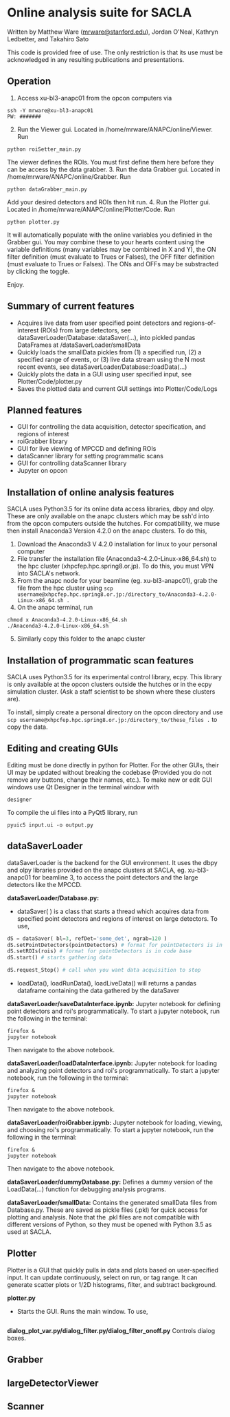 # Online analysis suite for SACLA
Written by Matthew Ware (mrware@stanford.edu), Jordan O'Neal, Kathryn Ledbetter, and Takahiro Sato

This code is provided free of use. The only restriction is that its use must be acknowledged in any resulting publications and presentations.

## Operation
1. Access xu-bl3-anapc01 from the opcon computers via 
```shell
ssh -Y mrware@xu-bl3-anapc01
PW: #######
```
2. Run the Viewer gui. Located in /home/mrware/ANAPC/online/Viewer. Run 
```shell
python roiSetter_main.py
```
The viewer defines the ROIs. You must first define them here before they can be access by the data grabber.
3. Run the data Grabber gui. Located in /home/mrware/ANAPC/online/Grabber. Run
```shell
python dataGrabber_main.py
```
Add your desired detectors and ROIs then hit run.
4. Run the Plotter gui. Located in /home/mrware/ANAPC/online/Plotter/Code. Run
```shell
python plotter.py
```
It will automatically populate with the online variables you definied in the Grabber gui. You may combine these to your hearts content using the variable definitions (many variables may be combined in X and Y), the ON filter definition (must evaluate to Trues or Falses), the OFF filter definition (must evaluate to Trues or Falses). The ONs and OFFs may be substracted by clicking the toggle.

Enjoy.


## Summary of current features
* Acquires live data from user specified point detectors and regions-of-interest (ROIs) from large detectors, see dataSaverLoader/Database::dataSaver(...), into pickled pandas DataFrames at /dataSaverLoader/smallData
* Quickly loads the smallData pickles from (1) a specified run, (2) a specified range of events, or (3) live data stream using the N most recent events, see dataSaverLoader/Database::loadData(...)
* Quickly plots the data in a GUI using user specified input, see Plotter/Code/plotter.py
* Saves the plotted data and current GUI settings into Plotter/Code/Logs

## Planned features
* GUI for controlling the data acquisition, detector specification, and regions of interest
* roiGrabber library
* GUI for live viewing of MPCCD and defining ROIs
* dataScanner library for setting programmatic scans
* GUI for controlling dataScanner library
* Jupyter on opcon

## Installation of online analysis features
SACLA uses Python3.5 for its online data access libraries, dbpy and olpy. These are only available on the anapc clusters which may be ssh'd into from the opcon computers outside the hutches.
For compatibility, we muse then install Anaconda3 Version 4.2.0 on the anapc clusters. To do this,
1. Download the Anaconda3 V 4.2.0 installation for linux to your personal computer
2. File transfer the installation file (Anaconda3-4.2.0-Linux-x86_64.sh) to the hpc cluster (xhpcfep.hpc.spring8.or.jp). To do this, you must VPN into SACLA's network.
3. From the anapc node for your beamline (eg. xu-bl3-anapc01), grab the file from the hpc cluster using `scp username@xhpcfep.hpc.spring8.or.jp:/directory_to/Anaconda3-4.2.0-Linux-x86_64.sh .`
4. On the anapc terminal, run 
```shell
chmod x Anaconda3-4.2.0-Linux-x86_64.sh
./Anaconda3-4.2.0-Linux-x86_64.sh
```
5. Similarly copy this folder to the anapc cluster
## Installation of programmatic scan features
SACLA uses Python3.5 for its experimental control library, ecpy. This library is only available at the opcon clusters outside the hutches or in the ecpy simulation cluster. (Ask a staff scientist to be shown where these clusters are).

To install, simply create a personal directory on the opcon directory and use `scp username@xhpcfep.hpc.spring8.or.jp:/directory_to/these_files .` to copy the data.

## Editing and creating GUIs
Editing must be done directly in python for Plotter. For the other GUIs, their UI may be updated without breaking the codebase (Provided you do not remove any buttons, change their names, etc.). 
To make new or edit GUI windows use Qt Designer in the terminal window with

```shell
designer
```

To compile the ui files into a PyQt5 library, run


```shell
pyuic5 input.ui -o output.py
```

## dataSaverLoader

dataSaverLoader is the backend for the GUI environment. It uses the dbpy and olpy libraries provided on the anapc clusters at SACLA, eg. xu-bl3-anapc01 for beamline 3, to access the point detectors and the large detectors like the MPCCD.

**dataSaverLoader/Database.py:**
* dataSaver( ) is a class that starts a thread which acquires data from specified point detectors and regions of interest on large detectors. To use,
```python
dS = dataSaver( bl=3, refDet='some_det', ngrab=120 )
dS.setPointDetectors(pointDetectors) # format for pointDetectors is in code base
dS.setROIs(rois) # format for pointDetectors is in code base
dS.start() # starts gathering data

dS.request_Stop() # call when you want data acquisition to stop
```
* loadData(), loadRunData(), loadLiveData() will returns a pandas dataframe containing the data gathered by the dataSaver

**dataSaverLoader/saveDataInterface.ipynb:**
Jupyter notebook for defining point detectors and roi's programmatically.
To start a jupyter notebook, run the following in the terminal:
```shell
firefox &
jupyter notebook
```
Then navigate to the above notebook.

**dataSaverLoader/loadDataInterface.ipynb:**
Jupyter notebook for loading and analyzing point detectors and roi's programmatically.
To start a jupyter notebook, run the following in the terminal:
```shell
firefox &
jupyter notebook
```
Then navigate to the above notebook.

**dataSaverLoader/roiGrabber.ipynb:**
Jupyter notebook for loading, viewing, and choosing roi's programmatically.
To start a jupyter notebook, run the following in the terminal:
```shell
firefox &
jupyter notebook
```
Then navigate to the above notebook.

**dataSaverLoader/dummyDatabase.py:**
Defines a dummy version of the LoadData(...) function for debugging analysis programs.

**dataSaverLoader/smallData:**
Contains the generated smallData files from Database.py. These are saved as pickle files (.pkl) for quick access for plotting and analysis. Note that the .pkl files are not compatible with different versions of Python, so they must be opened with Python 3.5 as used at SACLA.

## Plotter

Plotter is a GUI that quickly pulls in data and plots based on user-specified input.  It can update continuously, select on run, or tag range.  It can generate scatter plots or 1/2D histograms, filter, and subtract background.

**plotter.py**
* Starts the GUI.  Runs the main window.  To use,
```python plotter.py
```

**dialog_plot_var.py/dialog_filter.py/dialog_filter_onoff.py**
Controls dialog boxes.

## Grabber

## largeDetectorViewer

## Scanner
